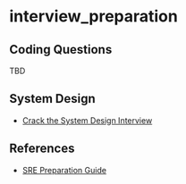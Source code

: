 # interview_preparation

## Coding Questions

TBD

## System Design

- [Crack the System Design Interview](https://tianpan.co/notes/2016-02-13-crack-the-system-design-interview)

## References

- [SRE Preparation Guide](https://github.com/mxssl/sre-interview-prep-guide)

